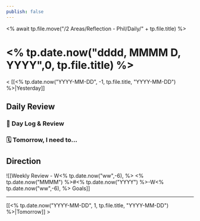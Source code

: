```yaml
---
publish: false 
---
```

<% await tp.file.move("/2 Areas/Reflection - Phil/Daily/" + tp.file.title) %>
# <% tp.date.now("dddd, MMMM D, YYYY",0, tp.file.title) %>

< [[<% tp.date.now("YYYY-MM-DD", -1, tp.file.title, "YYYY-MM-DD") %>|Yesterday]]

## Daily Review

### 📕 Day Log & Review




### 🗓 Tomorrow, I need to...




## Direction
![[Weekly Review - W<% tp.date.now("ww",-6), %> <% tp.date.now("MMMM") %>#<% tp.date.now("YYYY") %>-W<% tp.date.now("ww",-6), %> Goals]]


---

[[<% tp.date.now("YYYY-MM-DD", 1, tp.file.title, "YYYY-MM-DD") %>|Tomorrow]] >